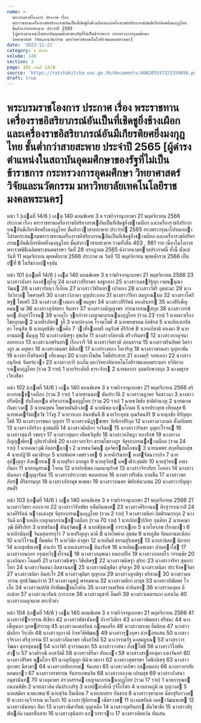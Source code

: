 ```yaml
---
name: >-
  พระบรมราชโองการ ประกาศ เรื่อง
  พระราชทานเครื่องราชอิสริยาภรณ์อันเป็นที่เชิดชูยิ่งช้างเผือกและเครื่องราชอิสริยาภรณ์อันมีเกียรติยศยิ่งมงกุฎไทย
  ชั้นต่ำกว่าสายสะพาย ประจำปี 2565
  [ผู้ดำรงตำแหน่งในสถาบันอุดมศึกษาของรัฐที่ไม่เป็นข้าราชการ กระทรวงการอุดมศึกษา
  วิทยาศาสตร์ วิจัยและนวัตกรรม มหาวิทยาลัยเทคโนโลยีราชมงคลพระนคร]
date: '2023-11-21'
category: ข พิเศษ
volume: 140
section: 3
page: 101 เล่มที่ 14/6
source: 'https://ratchakitcha.soc.go.th/documents/488285537321354056.pdf'
draft: true
---
```


# พระบรมราชโองการ ประกาศ เรื่อง พระราชทานเครื่องราชอิสริยาภรณ์อันเป็นที่เชิดชูยิ่งช้างเผือกและเครื่องราชอิสริยาภรณ์อันมีเกียรติยศยิ่งมงกุฎไทย ชั้นต่ำกว่าสายสะพาย ประจำปี 2565 [ผู้ดำรงตำแหน่งในสถาบันอุดมศึกษาของรัฐที่ไม่เป็นข้าราชการ กระทรวงการอุดมศึกษา วิทยาศาสตร์ วิจัยและนวัตกรรม มหาวิทยาลัยเทคโนโลยีราชมงคลพระนคร]

หน้า 1 (เลมที่ 14/6 ) เลม 140 ตอนพิเศษ 3 ข ราชกิจจานุเบกษา 21 พฤศจิกายน 2566 ประกาศ เรื่อง พระราชทานเครื่องราชอิสริยาภรณอันเป็นที่เชิดชูยิ่งชางเผือก และเครื่องราชอิสริยาภรณอันมีเกียรติยศยิ่งมงกุฎไทย ชั้นต่ํากวาสายสะพาย ประจําป 2565 ทรงพระกรุณาโปรดเกลาโปรดกระหมอมพระราชทานเครื่องราชอิสริยาภรณอันเป็นที่เชิดชูยิ่งชางเผือก และเครื่องราชอิสริยาภรณอันมีเกียรติยศยิ่งมงกุฎไทย ชั้นต่ํากวาสายสะพาย รวมทั้งสิ้น 403 , 981 ราย เนื่องในโอกาสพระราชพิธีเฉลิมพระชนมพรรษา วันที่ 28 กรกฎาคม 2565 ดังรายนามทายประกาศนี้ ทั้งนี้ ตั้งแต่วันที่ 11 พฤศจิกายน พุทธศักราช 2566 ประกาศ ณ วันที่ 13 พฤศจิกายน พุทธศักราช 2566 เป็นปที่ 8 ในรัชกาลปจจุบัน

หน้า 101 (เลมที่ 14/6 ) เลม 140 ตอนพิเศษ 3 ข ราชกิจจานุเบกษา 21 พฤศจิกายน 2566 23 นางสาวบังอร กองปญโญ 24 นางสาวปรียาพร ขอชูกลาง 25 นางสาวเมธรัฐญา เจตนคุณาวัฒน 26 นางสาวรัตนา กี่เอี่ยน 27 นางสาววัชรินทร เปาทอง 28 นางสาววัชรี อุตตะมะ 29 นางวัลวิกาล ไพศาลศรี 30 นางสาววิภาดา บุญประกอบ 31 นางสาววิริยา สมบูรณผล 32 นางสาวโศภิษฐ ไชยศรี 33 นางสาวสวางนภา ตวนภูษา 34 นางสาวสิริรัตน์ ทองอินทร 35 นางสิริเพ็ญ คตนวม 36 นางสาวสุภัสตรา จันทรา 37 นางสาวอนัญญาพร วรรณาภรณสกุล 38 นางสาวอรพินท อังกุรวิโรจน 39 นางอุไร จุยกําจร เบญจมาภรณมงกุฎไทย (รวม 23 ราย) 1 นายดาวเรือง ไชยบุรมย 2 นายธีรภัทร จูอี้ 3 นายปองภพ โรจนโพธิ์ 4 นายพรพรหม อิทธิรส 5 นายภัทเฑกรัตตา โทนุสิน 6 นายฤทธิชัย บอศีล 7 วาที่รอยตรี อนุรักษ์ ศิริรักษ์ 8 นายอภิชาติ ทองมา 9 นายอานนท ชั้นบุญ 10 นางสาวกนิษฐา สุขเกิด 11 นางสาวกัลยาณี ศรีวารินทร 12 นางสาวกาญจนา ลอยทะเล 13 นางสาวเกษรินทร เรืองวารี 14 นางสาวจิตรวดี สอนธรรม 15 นางสาวชรินทิพย์ อิศรางกูร ณ อยุธยา 16 นางสาวธนพร มีศิลป 17 นางปรางทอง โอเจริญ 18 นางสาวพรนภา บุญยะพัน 19 นางสาวไพรินทร เที่ยงผดุง 20 นางสาวไพลิน โพธิ์ประสาท 21 นางมยุรี จอยเอกา 22 นางสาวอนุรัตน์ จันทร์แจง 23 นางสาวอารี สะเล็ม มหาวิทยาลัยเทคโนโลยีราชมงคลพระนคร ทวีติยาภรณมงกุฎไทย (รวม 3 ราย) 1 นายจิระศักดิ์ ธาระจักร 2 นายชลากร อุดมรักษาสกุล 3 นางมธุรส เวียงสีมา

หน้า 102 (เลมที่ 14/6 ) เลม 140 ตอนพิเศษ 3 ข ราชกิจจานุเบกษา 21 พฤศจิกายน 2566 ตริตาภรณชางเผือก (รวม 3 ราย) 1 นายชานนท ตันประวัติ 2 นางสาวชฎาพร จีนชาวนา 3 นางสาวปรัศนีย ทับใบแยม ตริตาภรณมงกุฎไทย (รวม 20 ราย) 1 นายธวัชชัย ชาติตํานาญ 2 นายนเรศ กันธะวงค 3 นายนฤพน ไพศาลตันติวงศ 4 นายนิพล แกนโกมล 5 นายประยุทธ เทียมสุข 6 นายพงศรัชตธวัช วิวังสู 7 นายวรเอก อินทขันตี 8 นายวีระยุทธ คุณรัตนสิริ 9 นายศุภชัย หิรัญศุภโชติ 10 นางสาวกรชนก บุญทร 11 นางสาวณัฏฐชยธร วัทธิกรสิริกุล 12 นางสาวดวงกมล ตั้งสถิตพร 13 นางสาวภัทริกา สูงสมบัติ 14 นางสาวมัลลิกา จงจิตต 15 นางสาววรินธร บุญยะโรจน 16 นางสาวสุนารี รชตรุจ 17 นางสาวสุมภา เทิดขวัญชัย 18 นางสาวอภิชฏา ทองรักษ์ 19 นางสาวอภิญญพัทร กุสิยารังสิทธิ์ 20 นางสาวอรจิรา ธรรมไชยางกูร จัตุรถาภรณชางเผือก (รวม 24 ราย) 1 นายคณาวุฒิ อินทรแกว 2 นายธนวัฒน สุดจิตรสมโภชน 3 นายนพพร สกุลยืนยงสุข 4 นายปฏิวัติ คมวชิรกุล 5 นายพัดยศ เพชรวงษ 6 นายศักรินทร หงสรัตนาวรกิจ 7 นายสุปญญา สิงหกรณ 8 นายสุริยา มากมูล 9 นายสุวัสส แพงธีระสุขมัย 10 นายสุวิทย แพงกันยา 11 นายอนุสรณ ใจทน 12 นายอิทธิพล เนคมานุรักษ์ 13 นางสาวจิราภัทร โอทอง 14 นางสาวนันทภา ปญญารัตน์ 15 นางสาวประภาพร พลอยยอด 16 นางสาวปริณัน บานชื่น 17 นางสาวพรภัทร ศิริธรรมกุล 18 นางสาวภัทรมุข พงษธา 19 นางสาวรณพร พิทักษ์มวลชน 20 นางสาววรัญญา สมศิริ

หน้า 103 (เลมที่ 14/6 ) เลม 140 ตอนพิเศษ 3 ข ราชกิจจานุเบกษา 21 พฤศจิกายน 2566 21 นางสาววิชยา อาภาเวท 22 นางสาววิรัลพัชร อสัมภินพงศ 23 นางสาวศิริกานต ติรสุวรรณวาสี 24 นางศิริรัตน์ พวงแสงสุข จัตุรถาภรณมงกุฎไทย (รวม 2 ราย) 1 นางสาวธนิยา กิตติรณกรกุล 2 นางวันดี แกวเหล็ก เบญจมาภรณชางเผือก (รวม 70 ราย) 1 นายกัลยปภัทร กุนศิลา 2 นายคณาวุฒิ มีศิริภัทร 3 นายชรัมภ ตันสุวัฒน 4 นายณัฐพงศ การะนอย 5 นายไตรภพ เรืองแกว 6 นายถิรนันท จินตสุนทรอุไร 7 นายปริญญา มาดี 8 นายไพศาล สุขสม 9 นายภูสิต รัตนกานตะดิลก 10 นายวิโรจน ยิ้มขลิบ 11 นายวินัย คําสุขา 12 นายสันติ ธรรมสุริเชษฐ 13 นายสานิตย มิอาทร 14 นายสุทธิพงษ คําแปง 15 นายแสงสรรค ตินารักษ์ 16 นายอัศมเดชเดชา ปานทาไข 17 นางสาวกนกอร อรุณทวีรุงโรจน 18 นางสาวกฤษณา หนองปรือ 19 นางสาวกลอยใจ วรรณชัย 20 นางกัณหา โฉมศรี 21 นางสาวขนิษฐา วิชัยดิษฐ 22 นางสาวขนิษฐา สุริยะ 23 นางสาวจริยา สุดกระโทก 24 นางสาวจินตนา ดิสสานนท 25 นางสาวชนัญชิดา สุจิตจูล 26 นางสาวชนิดา ประจักษจิตร 27 นางสาวชลิตา อินสะโร 28 นางสาวชุติมา บุญรอด 29 นางสาวญาฌิฐา ตรีสงฆ 30 นางสาวดลวรรณ สุทธิวัฒนกําจร 31 นางสาวดุษฎี พรหมขาม 32 นางสาวตติยา ผาสุข 33 นางสาวทิฆัมพร ใจเอื้อ 34 นางสาวนปภัช ถิรพัฒนธนโภคิน 35 นางสาวนพรัตน์ คําอินทร 36 นางสาวนฤมล ดีละม้าย 37 นางสาวนวรัตน์ การะเกษ 38 นางสาวนุชจรี ลิ้มศรี 39 นางสาวเนตรนภา แสงเงิน 40 นางสาวเบญจมาศ สระบัวคํา

หน้า 104 (เลมที่ 14/6 ) เลม 140 ตอนพิเศษ 3 ข ราชกิจจานุเบกษา 21 พฤศจิกายน 2566 41 นางสาวปยวรรณ สีเชียง 42 นางสาวพัชรนันท ยังวรวิเชียร 43 นางสาวพิมผกา ศรีชนะ 44 นางเพ็ญนภา ฤกษสําราญ 45 นางสาวมงคลรัตน์ กอนเครือ 46 นางสาวมรกต ยิ้มนิยม 47 นางสาวมัลลิกา วีระสัย 48 นางสาวยุภาวดี กิจทวีพิพัฒน 49 นางสาวรุงอุษา คํารอยแสน 50 นางสาวรุจิราภา ศรีสุวรรณ 51 นางสาวลัดดาพร เพ็งสวัสดิ์ 52 นางวรรณรัฐ คงสมบูรณ 53 นางสาววรวัฒนา ศุกรสุคนธ 54 นางวัชรี สุวรรณแขก 55 นางสาววาสนา สังขโพธิ์ 56 นางสาววิไลพัน สวาง 57 นางศิราณี คงสวัสดิ์ 58 นางสาวศิริมา ทับแกว 59 นางสาวสรอยสุดา แสงจันทร์ 60 นางสาวสิริพร พุมไสว 61 นางสุกัญญา พินิจเวชการ 62 นางสาวสุพรรษา โพธิกนิษฐ 63 นางสาวสุภาพร มีสาตร 64 นางสาวอทัยการณ จันเสนา 65 นางสาวอภิษา กลอมแสง 66 นางสาวอรทัย หอมแกว 67 นางสาวอรพรรณ จันทรเกษมจิต 68 นางสาวอองาม เปรมสุข 69 นางสาวอังสนา อนุชานันท 70 นางอุมาพร สรวลสรรค เบญจมาภรณมงกุฎไทย (รวม 17 ราย) 1 นายการุณย ถนอมพิชัย 2 นายเชาวลิต ผันประเสริฐ 3 นายปยะศักดิ์ รุจิโกไศย 4 นายภาคภูมิ ณ บุญวงศ 5 นายสมัคร นาคเกษม 6 นายสุจิน ยิ้มเนียม 7 นายเสกสรร กันธรส 8 นางสาวจุฑามาศ ฉัตรสุริยาวงศ 9 นางสาวฉวีวรรณ มะโนปา 10 นางสาวฐิติภรณ เพ็ชรวงษ 11 นางนพรัตน์ เหลาวัฒนพงษ 12 นางสาวนันทนา สีมา 13 นางสาวนิศารัตน์ บุญเหลือ 14 นางสาวบุศรินทร มั่นวิชาชัย 15 นางสาวพิรุฬหภัค เนตรสืบสาย 16 นางสาวสุนันทา แกวกระจาง 17 นางสาวอัมพวัน ยันเสน

